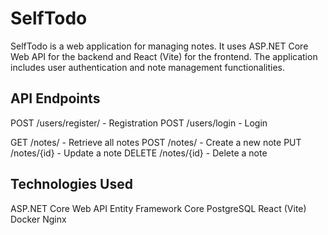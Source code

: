 # SelfTodo
SelfTodo is a web application for managing notes. It uses ASP.NET Core Web API for the backend and React (Vite) for the frontend. The application includes user authentication and note management functionalities.

## API Endpoints
POST /users/register/ - Registration
POST /users/login - Login

GET /notes/ - Retrieve all notes
POST /notes/ - Create a new note
PUT /notes/{id} - Update a note
DELETE /notes/{id} - Delete a note

## Technologies Used
ASP.NET Core Web API
Entity Framework Core
PostgreSQL
React (Vite)
Docker
Nginx
